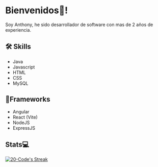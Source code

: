 # Bienvenidos👋!

Soy Anthony, he sido desarrollador de software con mas de 2 años de experiencia.

## 🛠 Skills
- Java
- Javascript
- HTML
- CSS
- MySQL

## 🧰Frameworks
- Angular
- React (Vite)
- NodeJS
- ExpressJS

## Stats💻
[![20-Code's Streak](https://github-readme-streak-stats.herokuapp.com/?user=20-Code&theme=dracula&hide_border=true)](https://streak-stats.demolab.com/demo/)
